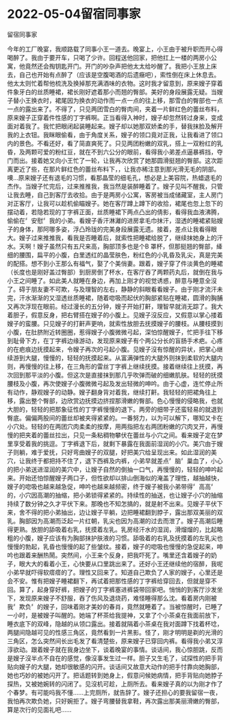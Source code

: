 # 2022-05-04留宿同事家



留宿同事家



今年的工厂晚宴，我顺路载了同事小王一道去。晚宴上，小王由于被升职而开心得喝醉了。我由于要开车，只喝了少许。回程送他回家，把他扛上一楼的两房小公寓，他竟然还会掏钥匙开门。开门的吵杂声把他太太给吵醒了。我把小王放上床去，自己也开始有点醉了（应该是空腹喝酒的后遗癥吧），索性倒在床上休息去。他太太则忙着帮他梳洗及换掉那充满酒味的衣物。这时我才留意到，原来嫂子穿着件象牙白的丝质睡裙，裙长刚好遮着那小而翘的臀部。美好的身段展露无疑。当嫂子替小王换衣时，裙尾因为换衣的动作而一点一点的往上移，那雪白的臀部也一点一点的露出来了。不得了，只见两团雪白的臀肉间，夹着一片鲜红色的蕾丝布料，原来嫂子正穿着件性感的丁字裤啊。正当看得入神时，嫂子却忽然转过身来，变成面对着我了。我忙把眼闭起装睡起来。嫂子却以她那双娇柔的手，替我抹脸及解开我的上衣钮。我眯眼偷看，由于角度关系，嫂子的领口竟对正我，让我看进了领口内的景色。不看还好，看了简直爽死了。只见两团粉嫩的双乳，搭上一双粉红的乳昏，及两颗可爱的粉红豆，就在不到六公分的眼前，看得我小弟差点逼暴裤挡，夺门而出。接着她又向小王忙了一轮，让我再次欣赏了她那圆滑挺翘的臀部。这次距离更近了些，在那片鲜红色的蕾丝布料下，，让我亦稀注意到那光滑无毛的阴部。噢…原来嫂子还有退毛的习惯，看那晶莹的细毛孔，想必是上美容院，热蜡退毛的杰作。当嫂子忙完后，过来推推我，我当然是装醉睡着了。嫂子见叫不醒我，只管让我去睡，自己到客厅去收拾。由于是两房小公寓，客房被当成储藏室，主人房门对正客厅，让我可以趁机偷瞄嫂子。她在客厅蹲上蹲下的收拾，裙尾也忽上忽下的摆动着，若隐若现的丁字裤正面，丝质睡裙下两点凸出的倩影，看得我血液沸腾，偷偷在〞安慰〞我的小弟。看嫂子香汗淋灕的进房拿毛巾抹汗，湿透的睡裙紧贴嫂子的身体，那阿哪多姿，浮凸玲珑的完美身段展露无遗。接着，差点让我看得眼大。嫂子过来推推我，看我是否睡着后，就索性把睡裙给脱了，继续抹她身上的汗水。天啊！嫂子虽然只有五尺来高，胸部顶多也是个B 罩杯，但那挺翘的臀部，縴细的腰围，扁平的小腹，白里透红的晶莹肤色，粉红色的小乳昏及乳尖，真是完美的配搭。想不到小王那么有福气，娶了个美俏妻。跟着，嫂子穿了件淡黄色的睡裙（长度也是刚好盖过臀部）到厨房倒了杯水，在客厅吞了两颗药丸后，就倒在我与小王之间睡了。如此美人就睡在身边，再加上刚才的视觉诱惑，醉意与睡意全沒了。碍于朋友妻不可欺，与及理智的左右，静静的斜眼看看嫂子。由于刚才流汗未完，汗水渐渐的又湿透丝质睡裙，随着唿吸而起伏的胸部紧贴在睡裙，圆滑的胸脯又再次浮现在眼前。经过漫长的五分钟，嫂子开始打鼾，理智早就消无踪了。我大着胆子，假意反身，把右臂搭在嫂子的小腹上。见嫂子沒反应，又假意以掌心搂着嫂子的蛮腰。只见嫂子的打鼾声更响，就索性放胆去抚摸嫂子的腰枝。从腰枝摸到小腹，在肚脐附近转圈圈，惹得嫂子小腹微微弓起，深怕惊醒嫂子，忙把手往下移到耻骨下方，在丁字裤边缘游动，发现原来嫂子有个两公分长的盲肠手术疤。心疼的在疤痕边抚摸起来，令嫂子再次的弓起小腹。见嫂子沒有惊醒的异状，把掌心继续游到大腿，慢慢的，轻轻的抚摸起来。从富满弹性的大腿外则抹到柔软的大腿内则，再慢慢的往上移，在三角形的雷丝丁字裤上继续抚摸。接着继续往上抚摸，再次回到那平淡的小腹。但这次是直接抹到那几乎吹弹而破的细嫩肌肤。轻轻的抚摸腰枝及小腹，再次使嫂子小腹微微弓起及发出轻微的呻吟。由于心虚，连忙停止所有动作，静观嫂子的动静。嫂子翻身背对着我，继续打鼾。我轻轻的把裙角往上移，露出整个臀部，边欣赏边抚摸边挤捏那滑嫩的臀部。色心慢慢的侵略我，也就大胆的，轻轻的把那象征性的丁字裤慢慢的退下。两旁的细带子还蛮轻易的就退到臀底。偏偏两股间的蕾丝却被夹得紧紧的。一番努力，以为可以解下，哪知又卡在小穴处。轻轻的在两团穴肉柔柔的按摩，用两指把左右两团粉嫩的穴肉叉开，再慢慢的把夹着的蕾丝拉出，只见一条粘稠物攀伏在蕾丝与小穴之间。看来嫂子定在梦里享受着我的挑逗。丁字裤退下后，就剩下暴露在我面前湿润的小穴。美穴由于嫂子则躺，难于爱抚，只好弯曲嫂子的双腿，好把美穴给呈现出来。如此湿润的美穴，让我终于都把持不住了，退下西裤及内裤，小弟早就差点〞脑〞巢血了，小心的把小弟送进湿润的美穴中，让嫂子自然的倒抽一口气，再慢慢的，轻轻的呻吟起来。开始还怕惊醒嫂子两口子，但性欲却以排山倒海似的淹盖了理性，越抽越快，嫂子的唿吸也越来越急促，呻吟也越来越频密，终于嫂子被我小弟带得〞高高〞的，小穴因高潮的抽缩，把小弟锁得紧紧的。持续性的抽送，也让嫂子小穴的抽缩持续了数分钟之久才平伏下来。那晚也不知怎搞的，就是射不出来。见嫂子平伏下来，舍不得的把小弟抽出，边让嫂子平躺，边把睡裙翻到脖子，露出那双美丽的双乳。胸部因为高潮而泛起一片红朝，乳尖也因为高潮的过去而泄了。嫂子高潮后睡得更熟。放胆的舔吸着右乳，抚摸着左乳。乳房经汗水的湿润，滑熘熘的，比起略粗的小腹，嫂子应该有为胸部抹护肤液的习惯。舔吸着的右乳及抚摸着的左乳尖也慢慢的勃起，乳昏也慢慢的起了些皱纹。接着，嫂子的唿吸也慢慢的急促起来，呻吟也跟着来酬热鬧。突然间，小王来个反身，把我吓死了。嘴里还含着嫂子的奶子，眼大大的看着小王，心快要从口里跳出来了。还好小王还继续他的宿醉，我呢小弟早就吓得软瘩瘩的了。理性又回来了。知道自己欺负了人家的嫂子，心里还是会不安。惟有把嫂子睡裙翻下，再试着把那性感的丁字裤给穿回去，但就是穿不回。算了，起身穿好裤，把嫂子的丁字裤塞进裤袋带回家吧。悄悄的到客厅沙发坐下，发现原来嫂子不舒服，吞了伤风及退烧药，难怪睡得那么沈。看着房内刚被我〞欺负〞的嫂子，回味着刚才美妙的春肖，竟然就睡着了。当被惊醒时，已睡了一小时，是被嫂子叫醒的。她端了杯茶给我提神，又拿了个小茶桌在我面前放下，睡衣底下的双峰，隐越的从领口露出。接着就隔着小茶桌在我对面蹲下找着杯埝，两腿间隐越可见的性感三角区，竟然看到一片黑影。怪了，刚才明明是剃的光滑的三角区，怎么突然间长出毛发了看清楚些，原来嫂子已穿回内裤。看得我小弟又淳淳欲动。跟着嫂子就在我身边坐下，谈着晚宴的事情。谈话间，我心惊胆跳，反而是嫂子沒半点不自在的感觉，像沒事发生过一样。胆子又生毛了，试探性的把手背贴向嫂子的大腿，她却很敏感的闪开。谈话间又故意大动作的把手忖靠向她胸部，她也巧妙的被她闪开了。把话题转到她身上，假意问候她病情，把手背贴向她脖子探热，又被她婉转的闪闭了。见沒机可趁，上厕所去。看来嫂子真的以为刚才作了个春梦。有可能吗我不懂……上完厕所，就告辞了。嫂子还担心的要我留宿一夜，我怕再次欺负她，只好婉拒了。嫂子弯腰替我拿鞋，再次露出那美丽滑嫩的臀部，算是次行的见面礼吧……


